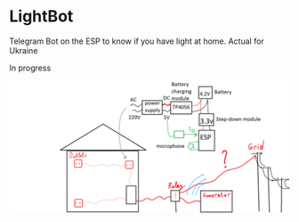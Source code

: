 # LightBot
Telegram Bot on the ESP to know if you have light at home. Actual for Ukraine

In progress

![concept](https://github.com/dDenVil/LightBot/blob/main/Readme_assets/Is_light_at_home.png)
